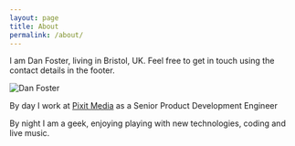 ```yaml
---
layout: page
title: About
permalink: /about/
---
```

I am Dan Foster, living in Bristol, UK. Feel free to get in touch using the contact details in the footer.

![Dan Foster](https://gravatar.com/avatar/24a5149218dbb11fd849d9a26de4c682?s=200)

By day I work at [Pixit Media](https://www.pixitmedia.com) as a Senior Product Development Engineer

By night I am a geek, enjoying playing with new technologies, coding and live music.

